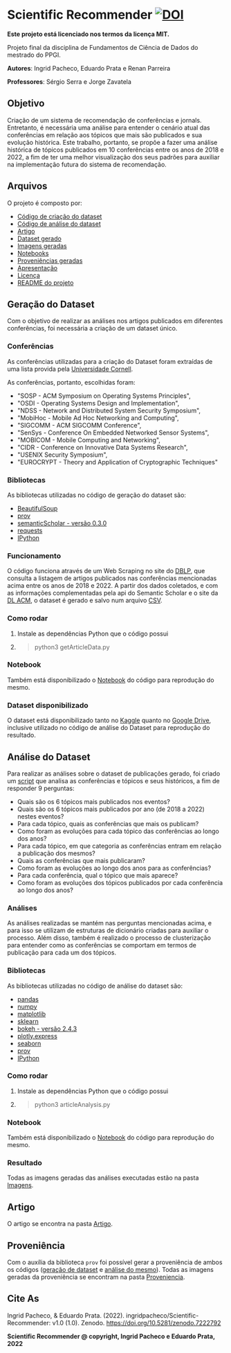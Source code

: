 # Scientific Recommender [![DOI](https://zenodo.org/badge/DOI/10.5281/zenodo.7222792.svg)](https://doi.org/10.5281/zenodo.7222792)

**Este projeto está licenciado nos termos da licença MIT.**

Projeto final da disciplina de Fundamentos de Ciência de Dados do mestrado do PPGI.

**Autores**: Ingrid Pacheco, Eduardo Prata e Renan Parreira

**Professores**: Sérgio Serra e Jorge Zavatela

## Objetivo

Criação de um sistema de recomendação de conferências e jornals. Entretanto, é necessária uma análise para entender o cenário atual das conferências em relação aos tópicos que mais são publicados e sua evolução histórica. Este trabalho, portanto, se propõe a fazer uma análise histórica de tópicos publicados em 10 conferências entre os anos de 2018 e 2022, a fim de ter uma melhor visualização dos seus padrões para auxiliar na implementação futura do sistema de recomendação.

## Arquivos

O projeto é composto por:

* [Código de criação do dataset](/getArticleData.py)
* [Código de análise do dataset](/articleAnalysis.py)
* [Artigo](/Artigo/Scientific_Recommender.pdf)
* [Dataset gerado](/Dataset/articles-2022-09-19.csv)
* [Imagens geradas](/Imagens/)
* [Notebooks](/Notebooks/)
* [Proveniências geradas](/Proveniencia/)
* [Apresentação](/Apresentacao/)
* [Licença](/LICENSE)
* [README do projeto](/README.md)

## Geração do Dataset

Com o objetivo de realizar as análises nos artigos publicados em diferentes conferências, foi necessária a criação de um dataset único.

### Conferências

As conferências utilizadas para a criação do Dataset foram extraídas de uma lista provida pela [Universidade Cornell](https://www.cs.cornell.edu/andru/csconf.html).

As conferências, portanto, escolhidas foram:

* "SOSP - ACM Symposium on Operating Systems Principles",
* "OSDI - Operating Systems Design and Implementation",
* "NDSS - Network and Distributed System Security Symposium",
* "MobiHoc - Mobile Ad Hoc Networking and Computing",
* "SIGCOMM - ACM SIGCOMM Conference",
* "SenSys - Conference On Embedded Networked Sensor Systems",
* "MOBICOM - Mobile Computing and Networking",
* "CIDR - Conference on Innovative Data Systems Research",
* "USENIX Security Symposium",
* "EUROCRYPT - Theory and Application of Cryptographic Techniques"

### Bibliotecas

As bibliotecas utilizadas no código de geração do dataset são:

* [BeautifulSoup](https://www.crummy.com/software/BeautifulSoup/bs4/doc/)
* [prov](https://pypi.org/project/prov/)
* [semanticScholar - versão 0.3.0](https://pypi.org/project/semanticscholar/)
* [requests](https://pypi.org/project/requests/)
* [IPython](https://ipython.org/install.html)

### Funcionamento

O código funciona através de um Web Scraping no site do [DBLP](https://dblp.org/), que consulta a listagem de artigos publicados nas conferências mencionadas acima entre os anos de 2018 e 2022. A partir dos dados coletados, e com as informações complementadas pela api do Semantic Scholar e o site da [DL ACM](https://dl.acm.org/), o dataset é gerado e salvo num arquivo [CSV](/Dataset/articles-2022-09-19.csv).

### Como rodar

1. Instale as dependências Python que o código possui
2. > python3 getArticleData.py

### Notebook

Também está disponibilizado o [Notebook](/Notebooks/getArticleData.ipynb) do código para reprodução do mesmo.

### Dataset disponibilizado

O dataset está disponibilizado tanto no [Kaggle](https://www.kaggle.com/datasets/ingridpacheco/published-articles?select=articles-2022-09-19.csv) quanto no [Google Drive](https://drive.google.com/uc?id=1kWTbqT4QXZ2cVIP5dIHbgVI6ipRc3ba1&authuser=0&export=download), inclusive utilizado no código de análise do Dataset para reprodução do resultado.

## Análise do Dataset

Para realizar as análises sobre o dataset de publicações gerado, foi criado um [script](/articleAnalysis.py) que analisa as conferências e tópicos e seus históricos, a fim de responder 9 perguntas:

* Quais são os 6 tópicos mais publicados nos eventos?
* Quais são os 6 tópicos mais publicados por ano (de 2018 a 2022) nestes eventos?
* Para cada tópico, quais as conferências que mais os publicam?
* Como foram as evoluções para cada tópico das conferências ao longo dos anos?
* Para cada tópico, em que categoria as conferências entram em relação a publicação dos mesmos?
* Quais as conferências que mais publicaram?
* Como foram as evoluções ao longo dos anos para as conferências?
* Para cada conferência, qual o tópico que mais aparece?
* Como foram as evoluções dos tópicos publicados por cada conferência ao longo dos anos?

### Análises

As análises realizadas se mantém nas perguntas mencionadas acima, e para isso se utilizam de estruturas de dicionário criadas para auxiliar o processo. Além disso, também é realizado o processo de clusterização para entender como as conferências se comportam em termos de publicação para cada um dos tópicos.

### Bibliotecas

As bibliotecas utilizadas no código de análise do dataset são:

* [pandas](https://pandas.pydata.org/)
* [numpy](https://numpy.org/)
* [matplotlib](https://matplotlib.org/)
* [sklearn](https://scikit-learn.org/)
* [bokeh - versão 2.4.3](http://bokeh.org/)
* [plotly.express](https://pypi.org/project/plotly-express/)
* [seaborn](https://seaborn.pydata.org/)
* [prov](https://pypi.org/project/prov/)
* [IPython](https://ipython.org/install.html)

### Como rodar

1. Instale as dependências Python que o código possui
2. > python3 articleAnalysis.py

### Notebook

Também está disponibilizado o [Notebook](/Notebooks/articleAnalysis.ipynb) do código para reprodução do mesmo.

### Resultado

Todas as imagens geradas das análises executadas estão na pasta [Imagens](/Imagens/).

## Artigo

O artigo se encontra na pasta [Artigo](/Artigo/Scientific_Recommender.pdf).

## Proveniência

Com o auxília da biblioteca `prov` foi possível gerar a proveniência de ambos os códigos ([geração de dataset](/getArticleData.py) e [análise do mesmo](/articleAnalysis.py)). Todas as imagens geradas da proveniência se encontram na pasta [Proveniencia](/Proveniencia/).

## Cite As

Ingrid Pacheco, & Eduardo Prata. (2022). ingridpacheco/Scientific-Recommender: v1.0 (1.0). Zenodo. https://doi.org/10.5281/zenodo.7222792

**Scientific Recommender @ copyright, Ingrid Pacheco e Eduardo Prata, 2022**
